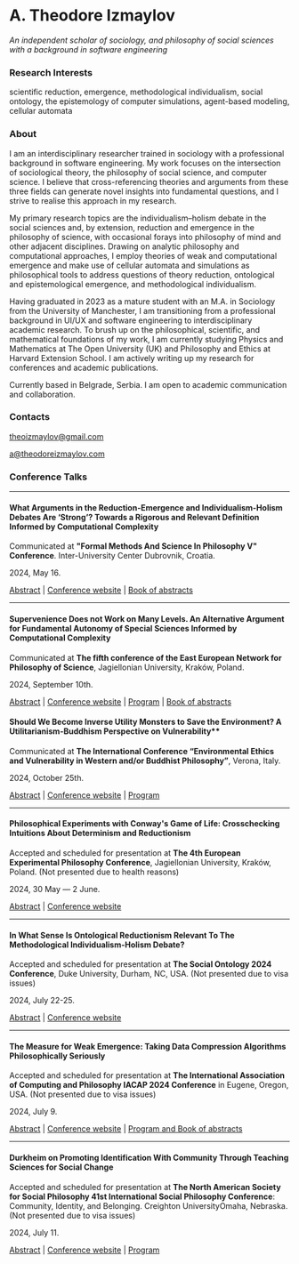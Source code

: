 # A. Theodore Izmaylov
*An independent scholar of sociology, and philosophy of social sciences*<br />
*with a background in software engineering*

### Research Interests

scientific reduction, emergence, methodological individualism, social ontology, the epistemology of computer simulations, agent-based modeling, cellular automata

### About

I am an interdisciplinary researcher trained in sociology with a professional background in software engineering. My work focuses on the intersection of sociological theory, the philosophy of social science, and computer science. I believe that cross-referencing theories and arguments from these three fields can generate novel insights into fundamental questions, and I strive to realise this approach in my research.

My primary research topics are the individualism–holism debate in the social sciences and, by extension, reduction and emergence in the philosophy of science, with occasional forays into philosophy of mind and other adjacent disciplines. Drawing on analytic philosophy and computational approaches, I employ theories of weak and computational emergence and make use of cellular automata and simulations as philosophical tools to address questions of theory reduction, ontological and epistemological emergence, and methodological individualism.

Having graduated in 2023 as a mature student with an M.A. in Sociology from the University of Manchester, I am transitioning from a professional background in UI/UX and software engineering to interdisciplinary academic research. To brush up on the philosophical, scientific, and mathematical foundations of my work, I am currently studying Physics and Mathematics at The Open University (UK) and Philosophy and Ethics at Harvard Extension School. I am actively writing up my research for conferences and academic publications.

Currently based in Belgrade, Serbia. I am open to academic communication and collaboration.

### Contacts

[theoizmaylov@gmail.com](mailto:theoizmaylov@gmail.com)

[a@theodoreizmaylov.com](mailto:a@theodoreizmaylov.com)

### Conference Talks
 


---
#### What Arguments in the Reduction-Emergence and Individualism-Holism Debates Are ‘Strong’? Towards a Rigorous and Relevant Definition Informed by Computational Complexity

Communicated at **"Formal Methods And Science In Philosophy V" Conference**. Inter-University Center Dubrovnik, Croatia.

2024,  May 16.

[Abstract](https://theodoreizmaylov.com/pub/confs/formal-methods-2024-strong-emergence)
| [Conference website](https://iuc.hr/programme/1879)
| [Book of abstracts](https://iuc.hr/file/1802)


---
#### Supervenience Does not Work on Many Levels. An Alternative Argument for Fundamental Autonomy of Special Sciences Informed by Computational Complexity

Communicated at **The fifth conference of the East European Network for Philosophy of Science**, Jagiellonian University, Kraków, Poland.

2024, September 10th.

[Abstract](https://theodoreizmaylov.com/pub/confs/eenps2024-supervenience-levels)
| [Conference website](https://eenps2024.sciencesconf.org/)
| [Program](https://eenps2024.sciencesconf.org/data/pages/Programme_5th_EENPS_Sept4.pdf)
| [Book of abstracts](https://eenps2024.sciencesconf.org/data/pages/book_eenps2024_FIN_small_1.pdf)




#### Should We Become Inverse Utility Monsters to Save the Environment? A Utilitarianism-Buddhism Perspective on Vulnerability**

Communicated at **The International Conference “Environmental Ethics and Vulnerability in Western and/or Buddhist Philosophy”**, Verona, Italy.

2024, October 25th.

[Abstract](https://theodoreizmaylov.com/pub/confs/environmental-ethics-2024-inverse-utility-monsters)
| [Conference website](https://www.dimi.univr.it/?ent=iniziativa&id=11440)
| [Program](https://docs.univr.it/documenti/Iniziativa/dall/dall073014.pdf)



---
#### Philosophical Experiments with Conway's Game of Life: Crosschecking Intuitions About Determinism and Reductionism

Accepted and scheduled for presentation at **The 4th European Experimental Philosophy Conference**, Jagiellonian University, Kraków, Poland. (Not presented due to health reasons)

2024, 30 May — 2 June. 

[Abstract](https://theodoreizmaylov.com/pub/confs/xphi2024-philosophical-experiments-game-of-life)
| [Conference website](https://sites.google.com/view/xphi2024krakow)


---
#### In What Sense Is Ontological Reductionism Relevant To The Methodological Individualism-Holism Debate?

Accepted and scheduled for presentation at **The Social Ontology 2024 Conference**, Duke University, Durham, NC, USA. (Not presented due to visa issues)

2024, July 22-25.

[Abstract](https://theodoreizmaylov.com/pub/confs/social-ontology-2024-ontological-reductionism)
| [Conference website](https://socialontology2024.weebly.com/)



---
#### The Measure for Weak Emergence: Taking Data Compression Algorithms Philosophically Seriously


Accepted and scheduled for presentation at **The International Association of Computing and Philosophy IACAP 2024 Conference** in Eugene, Oregon, USA. (Not presented due to visa issues)

2024, July 9.

[Abstract](https://theodoreizmaylov.com/pub/confs/iacap2024-measure-of-weak-emergence)
| [Conference website](https://iacapconf.org/2024/)
| [Program and Book of abstracts](https://iacapconf.org/2024/20240708_IACAP2024_Booklet.pdf)


---
#### Durkheim on Promoting Identification With Community Through Teaching Sciences for Social Change

Accepted and scheduled for presentation at **The North American Society for Social Philosophy 41st International Social Philosophy Conference**: Community, Identity, and Belonging. Creighton UniversityOmaha, Nebraska. (Not presented due to visa issues)

2024, July 11.

[Abstract](https://theodoreizmaylov.com/nassp-2024-durkheim-teaching-sciences)
| [Conference website](https://www.northamericansocietyforsocialphilosophy.org/)
| [Program](https://www.northamericansocietyforsocialphilosophy.org/wp-content/uploads/2024/05/NASSP-5.20.2024-Program.pdf)
